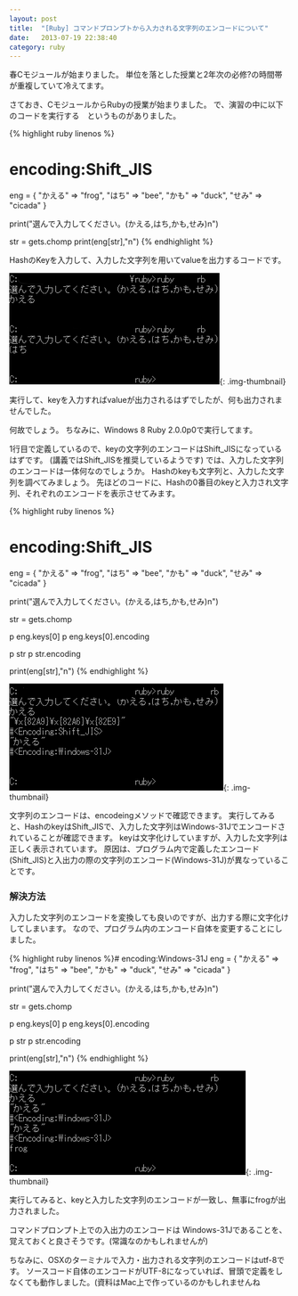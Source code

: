```yaml
---
layout: post
title:  "[Ruby] コマンドプロンプトから入力される文字列のエンコードについて"
date:   2013-07-19 22:38:40
category: ruby
---
```


春Cモジュールが始まりました。
単位を落とした授業と2年次の必修?の時間帯が重複していて冷えてます。

さておき、CモジュールからRubyの授業が始まりました。
で、演習の中に以下のコードを実行する　というものがありました。

{% highlight ruby linenos %}
# encoding:Shift_JIS
eng = {
"かえる" =&gt; "frog",
"はち" =&gt; "bee",
"かも" =&gt; "duck",
"せみ" =&gt; "cicada"
}

print("選んで入力してください。(かえる,はち,かも,せみ)n")

str = gets.chomp
print(eng[str],"n")
{% endhighlight %}

HashのKeyを入力して、入力した文字列を用いてvalueを出力するコードです。

![Picture description](/images/2013/07/552eb4aed1593e952e7a12c7b8a0e9e1.png){: .img-thumbnail}

実行して、keyを入力すればvalueが出力されるはずでしたが、何も出力されませんでした。

何故でしょう。
ちなみに、Windows 8 Ruby 2.0.0p0で実行してます。

1行目で定義しているので、keyの文字列のエンコードはShift_JISになっているはずです。
(講義ではShift_JISを推奨しているようです)
では、入力した文字列のエンコードは一体何なのでしょうか。
Hashのkeyも文字列と、入力した文字列を調べてみましょう。
先ほどのコードに、Hashの0番目のkeyと入力され文字列、それぞれのエンコードを表示させてみます。

{% highlight ruby linenos %}
# encoding:Shift_JIS
eng = {
"かえる" =&gt; "frog",
"はち" =&gt; "bee",
"かも" =&gt; "duck",
"せみ" =&gt; "cicada"
}

print("選んで入力してください。(かえる,はち,かも,せみ)n")

str = gets.chomp

p eng.keys[0]
p eng.keys[0].encoding

p str
p str.encoding

print(eng[str],"n")
{% endhighlight %}


![Picture description](/images/2013/07/0218efccfa565d4d2ee80984bd2a639e.png){: .img-thumbnail}


文字列のエンコードは、encodeingメソッドで確認できます。
実行してみると、HashのkeyはShift_JISで、入力した文字列はWindows-31Jでエンコードされていることが確認できます。
keyは文字化けしていますが、入力した文字列は正しく表示されています。
原因は、プログラム内で定義したエンコード(Shift_JIS)と入出力の際の文字列のエンコード(Windows-31J)が異なっていることです。

### 解決方法
入力した文字列のエンコードを変換しても良いのですが、出力する際に文字化けしてしまいます。
なので、プログラム内のエンコード自体を変更することにしました。

{% highlight ruby linenos %}# encoding:Windows-31J
eng = {
"かえる" =&gt; "frog",
"はち" =&gt; "bee",
"かも" =&gt; "duck",
"せみ" =&gt; "cicada"
}

print("選んで入力してください。(かえる,はち,かも,せみ)n")

str = gets.chomp

p eng.keys[0]
p eng.keys[0].encoding

p str
p str.encoding

print(eng[str],"n")
{% endhighlight %}

![Picture description](/images/2013/07/1253961f679a6d78d3ab69a6a75af69a.png){: .img-thumbnail}

実行してみると、keyと入力した文字列のエンコードが一致し、無事にfrogが出力されました。

コマンドプロンプト上での入出力のエンコードは Windows-31Jであることを、覚えておくと良さそうです。(常識なのかもしれませんが)

ちなみに、OSXのターミナルで入力・出力される文字列のエンコードはutf-8です。
ソースコード自体のエンコードがUTF-8になっていれば、冒頭で定義をしなくても動作しました。(資料はMac上で作っているのかもしれませんね
